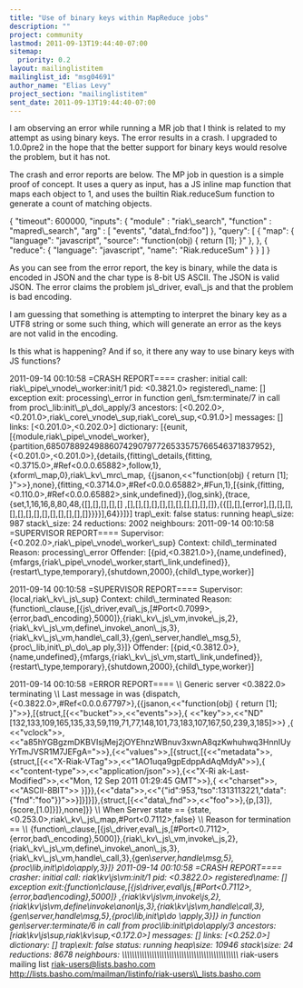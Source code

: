 ```yaml
---
title: "Use of binary keys within MapReduce jobs"
description: ""
project: community
lastmod: 2011-09-13T19:44:40-07:00
sitemap:
  priority: 0.2
layout: mailinglistitem
mailinglist_id: "msg04691"
author_name: "Elias Levy"
project_section: "mailinglistitem"
sent_date: 2011-09-13T19:44:40-07:00
---
```



I am observing an error while running a MR job that I think is related to my
attempt as using binary keys. The error results in a crash. I upgraded to
1.0.0pre2 in the hope that the better support for binary keys would resolve
the problem, but it has not.

The crash and error reports are below. The MP job in question is a simple
proof of concept. It uses a query as input, has a JS inline map function
that maps each object to 1, and uses the builtin Riak.reduceSum function to
generate a count of matching objects.

{
 "timeout": 600000,
 "inputs": {
 "module" : "riak\\_search",
 "function" : "mapred\\_search",
 "arg" : [ "events", "data\\_fnd:foo"]
 },
 "query": [
 {
 "map":
 {
 "language": "javascript",
 "source": "function(obj) { return [1]; }"
 },
 },
 {
 "reduce":
 {
 "language": "javascript",
 "name": "Riak.reduceSum"
 }
 }
 ]
}

As you can see from the error report, the key is binary, while the data is
encoded in JSON and the char type is 8-bit US ASCII. The JSON is valid JSON.
 The error claims the problem js\\_driver, eval\\_js and that the problem is
bad encoding.

I am guessing that something is attempting to interpret the binary key as a
UTF8 string or some such thing, which will generate an error as the keys are
not valid in the encoding.

Is this what is happening? And if so, it there any way to use binary keys
with JS functions?


2011-09-14 00:10:58 =CRASH REPORT====
 crasher:
 initial call: riak\\_pipe\\_vnode\\_worker:init/1
 pid: &lt;0.3821.0&gt;
 registered\\_name: []
 exception exit: processing\\_error
 in function gen\\_fsm:terminate/7
 in call from proc\\_lib:init\\_p\\_do\\_apply/3
 ancestors:
[&lt;0.202.0&gt;,&lt;0.201.0&gt;,riak\\_core\\_vnode\\_sup,riak\\_core\\_sup,&lt;0.91.0&gt;]
 messages: []
 links: [&lt;0.201.0&gt;,&lt;0.202.0&gt;]
 dictionary:
[{eunit,[{module,riak\\_pipe\\_vnode\\_worker},{partition,68507889249886074290797726533575766546371837952},{&lt;0.201.0&gt;,&lt;0.201.0&gt;},{details,{fitting\\_details,{fitting,&lt;0.3715.0&gt;,#Ref&lt;0.0.0.65882&gt;,follow,1},{xform\\_map,0},riak\\_kv\\_mrc\\_map,
{{jsanon,&lt;&lt;"function(obj) { return [1];
}"&gt;&gt;},none},{fitting,&lt;0.3714.0&gt;,#Ref&lt;0.0.0.65882&gt;,#Fun,1},[{sink,{fitting,&lt;0.110.0&gt;,#Ref&lt;0.0.0.65882&gt;,sink,undefined}},{log,sink},{trace,{set,1,16,16,8,80,48,{[],[],[],[],[]
,[],[],[],[],[],[],[],[],[],[],[]},{{[],[],[error],[],[],[],[],[],[],[],[],[],[],[],[],[]}}}}],64}}]}]
 trap\\_exit: false
 status: running
 heap\\_size: 987
 stack\\_size: 24
 reductions: 2002
 neighbours:
2011-09-14 00:10:58 =SUPERVISOR REPORT====
 Supervisor: {&lt;0.202.0&gt;,riak\\_pipe\\_vnode\\_worker\\_sup}
 Context: child\\_terminated
 Reason: processing\\_error
 Offender:
[{pid,&lt;0.3821.0&gt;},{name,undefined},{mfargs,{riak\\_pipe\\_vnode\\_worker,start\\_link,undefined}},{restart\\_type,temporary},{shutdown,2000},{child\\_type,worker}]

2011-09-14 00:10:58 =SUPERVISOR REPORT====
 Supervisor: {local,riak\\_kv\\_js\\_sup}
 Context: child\\_terminated
 Reason:
{function\\_clause,[{js\\_driver,eval\\_js,[#Port&lt;0.7099&gt;,{error,bad\\_encoding},5000]},{riak\\_kv\\_js\\_vm,invoke\\_js,2},{riak\\_kv\\_js\\_vm,define\\_invoke\\_anon\\_js,3},{riak\\_kv\\_js\\_vm,handle\\_call,3},{gen\\_server,handle\\_msg,5},{proc\\_lib,init\\_p\\_do\\_ap
ply,3}]}
 Offender:
[{pid,&lt;0.3812.0&gt;},{name,undefined},{mfargs,{riak\\_kv\\_js\\_vm,start\\_link,undefined}},{restart\\_type,temporary},{shutdown,2000},{child\\_type,worker}]

2011-09-14 00:10:58 =ERROR REPORT====
\\*\\* Generic server &lt;0.3822.0&gt; terminating
\\*\\* Last message in was
{dispatch,{&lt;0.3822.0&gt;,#Ref&lt;0.0.0.67797&gt;},{{jsanon,&lt;&lt;"function(obj) { return
[1]; }"&gt;&gt;},[{struct,[{&lt;&lt;"bucket"&gt;&gt;,&lt;&lt;"events"&gt;&gt;},{
&lt;&lt;"key"&gt;&gt;,&lt;&lt;"ND"[132,133,109,165,135,33,59,119,71,77,148,101,73,183,107,167,50,239,3,185]&gt;&gt;}
,{
&lt;&lt;"vclock"&gt;&gt;,&lt;&lt;"a85hYGBgzmDKBVIsjMej2jOYEhnzWBnuv3xwnA8qzKwhuhwq3HnnIUyYrTmJVSR1M7JEFgA="&gt;&gt;},{&lt;&lt;"values"&gt;&gt;,[{struct,[{&lt;&lt;"metadata"&gt;&gt;,{struct,[{&lt;&lt;"X-Riak-VTag"&gt;&gt;,&lt;&lt;"1AO1uqa9gpEdppAdAqMdyA"&gt;&gt;},{
&lt;&lt;"content-type"&gt;&gt;,&lt;&lt;"application/json"&gt;&gt;},{&lt;&lt;"X-Ri
ak-Last-Modified"&gt;&gt;,&lt;&lt;"Mon, 12 Sep 2011 01:29:45 GMT"&gt;&gt;},{
&lt;&lt;"charset"&gt;&gt;,&lt;&lt;"ASCII-8BIT"&gt;&gt;
}]}},{&lt;&lt;"data"&gt;&gt;,&lt;&lt;"{"id":953,"tso":1313113221,"data":{"fnd":"foo"}}"&gt;&gt;}]}]}]},{struct,[{&lt;&lt;"data\\_fnd"&gt;&gt;,&lt;&lt;"foo"&gt;&gt;},{p,[3]},{score,[1.0]}]},none]}}
\\*\\* When Server state == {state,&lt;0.253.0&gt;,riak\\_kv\\_js\\_map,#Port&lt;0.7112&gt;,false}
\\*\\* Reason for termination ==
\\*\\*
{function\\_clause,[{js\\_driver,eval\\_js,[#Port&lt;0.7112&gt;,{error,bad\\_encoding},5000]},{riak\\_kv\\_js\\_vm,invoke\\_js,2},{riak\\_kv\\_js\\_vm,define\\_invoke\\_anon\\_js,3},{riak\\_kv\\_js\\_vm,handle\\_call,3},{gen\\_server,handle\\_msg,5},{proc\\_lib,init\\_p\\_do\\_apply,3}]}
2011-09-14 00:10:58 =CRASH REPORT====
 crasher:
 initial call: riak\\_kv\\_js\\_vm:init/1
 pid: &lt;0.3822.0&gt;
 registered\\_name: []
 exception 
exit:{function\\_clause,[{js\\_driver,eval\\_js,[#Port&lt;0.7112&gt;,{error,bad\\_encoding},5000]}
,{riak\\_kv\\_js\\_vm,invoke\\_js,2},{riak\\_kv\\_js\\_vm,define\\_invoke\\_anon\\_js,3},{riak\\_kv\\_js\\_vm,handle\\_call,3},{gen\\_server,handle\\_msg,5},{proc\\_lib,init\\_p\\_do
\\_apply,3}]}
 in function gen\\_server:terminate/6
 in call from proc\\_lib:init\\_p\\_do\\_apply/3
 ancestors: [riak\\_kv\\_js\\_sup,riak\\_kv\\_sup,&lt;0.172.0&gt;]
 messages: []
 links: [&lt;0.252.0&gt;]
 dictionary: []
 trap\\_exit: false
 status: running
 heap\\_size: 10946
 stack\\_size: 24
 reductions: 8678
 neighbours:
\\_\\_\\_\\_\\_\\_\\_\\_\\_\\_\\_\\_\\_\\_\\_\\_\\_\\_\\_\\_\\_\\_\\_\\_\\_\\_\\_\\_\\_\\_\\_\\_\\_\\_\\_\\_\\_\\_\\_\\_\\_\\_\\_\\_\\_\\_\\_
riak-users mailing list
riak-users@lists.basho.com
http://lists.basho.com/mailman/listinfo/riak-users\\_lists.basho.com


